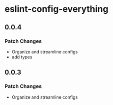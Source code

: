 # eslint-config-everything

## 0.0.4

### Patch Changes

- Organize and streamline configs
- add types

## 0.0.3

### Patch Changes

- Organize and streamline configs
